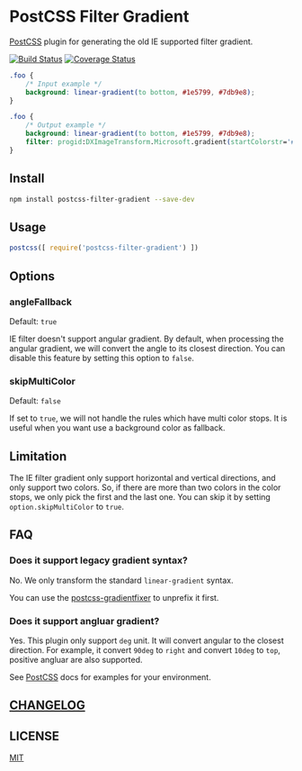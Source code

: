 # PostCSS Filter Gradient

[PostCSS] plugin for generating the old IE supported filter gradient.

[![Build Status][ci-img]][ci]
[![Coverage Status][co-img]][co]

[PostCSS]: https://github.com/postcss/postcss
[ci-img]:  https://travis-ci.org/yuezk/postcss-filter-gradient.svg
[ci]:      https://travis-ci.org/yuezk/postcss-filter-gradient
[co-img]: https://coveralls.io/repos/github/yuezk/postcss-filter-gradient/badge.svg?branch=master
[co]: https://coveralls.io/github/yuezk/postcss-filter-gradient?branch=master

```css
.foo {
    /* Input example */
    background: linear-gradient(to bottom, #1e5799, #7db9e8);
}
```

```css
.foo {
    /* Output example */
    background: linear-gradient(to bottom, #1e5799, #7db9e8);
    filter: progid:DXImageTransform.Microsoft.gradient(startColorstr='#ff1e5799', endColorstr='#ff7db9e8', GradientType=0);
}
```

## Install

```sh
npm install postcss-filter-gradient --save-dev
```

## Usage

```js
postcss([ require('postcss-filter-gradient') ])
```

## Options

### angleFallback

Default: `true`

IE filter doesn't support angular gradient. By default, when processing the angular gradient,
we will convert the angle to its closest direction. You can disable this feature by setting this option to `false`.

### skipMultiColor

Default: `false`

If set to `true`, we will not handle the rules which have multi color stops. It is useful when you want use a
background color as fallback.

## Limitation

The IE filter gradient only support horizontal and vertical directions, and only support two colors. So, if there are more
than two colors in the color stops, we only pick the first and the last one. You can skip it by setting
`option.skipMultiColor` to `true`.

## FAQ

### Does it support legacy gradient syntax?

No. We only transform the standard `linear-gradient` syntax.

You can use the [postcss-gradientfixer][postcss-gradientfixer] to unprefix it first.

### Does it support angluar gradient?

Yes. This plugin only support `deg` unit. It will convert angular to the closest direction. For example, it convert `90deg` to `right`
and convert `10deg` to `top`, positive angluar are also supported.

See [PostCSS] docs for examples for your environment.

## [CHANGELOG](CHANGELOG.md)

## LICENSE

[MIT](LICENSE)

[postcss-gradientfixer]: https://github.com/hallvors/postcss-gradientfixer
